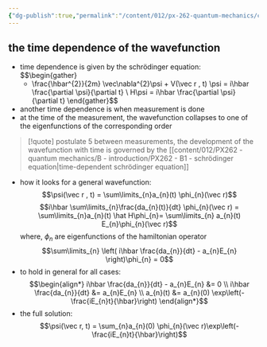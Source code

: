 ```yaml
---
{"dg-publish":true,"permalink":"/content/012/px-262-quantum-mechanics/c-the-basic-postulates/px-262-c8-postulate-5/","created":"2024-11-25T10:50:32.000+00:00","updated":"2024-12-07T18:17:51.046+00:00"}
---
```


## the time dependence of the wavefunction
- time dependence is given by the schrödinger equation: 
$$\begin{gather}
	- \frac{\hbar^{2}}{2m} \vec\nabla^{2}\psi + V(\vec r , t) \psi = i\hbar \frac{\partial \psi}{\partial t} \\
	H\psi = i\hbar \frac{\partial \psi}{\partial t}
\end{gather}$$
- another time dependence is when measurement is done
- at the time of the measurement, the wavefunction collapses to one of the eigenfunctions of the corresponding order


> [!quote] postulate 5
>  between measurements, the development of the wavefunction with time is governed by the [[content/012/PX262 - quantum mechanics/B - introduction/PX262 - B1 - schrödinger equation\|time-dependent schrödinger equation]] 

- how it looks for a general wavefunction: 
  $$\psi(\vec r , t) = \sum\limits_{n}a_{n}(t) \phi_{n}(\vec r)$$
$$i\hbar \sum\limits_{n}\frac{da_{n}(t)}{dt} \phi_{n}(\vec r) = \sum\limits_{n}a_{n}(t) \hat H\phi_{n}= \sum\limits_{n} a_{n}(t) E_{n}\phi_{n}(\vec r)$$
	where, $\phi_{n}$ are eigenfunctions of the hamiltonian operator
$$\sum\limits_{n} \left( i\hbar \frac{da_{n}}{dt} - a_{n}E_{n} \right)\phi_{n} = 0$$
- to hold in general for all cases: 
$$\begin{align*}
	i\hbar \frac{da_{n}}{dt} - a_{n}E_{n} &= 0 \\
	i\hbar \frac{da_{n}}{dt} &= a_{n}E_{n} \\
	a_{n}(t) &= a_{n}(0) \exp\left(-\frac{iE_{n}t}{\hbar}\right)
\end{align*}$$
- the full solution: 
  $$\psi(\vec r, t) = \sum_{n}a_{n}(0) \phi_{n}(\vec r)\exp\left(- \frac{iE_{n}t}{\hbar}\right)$$